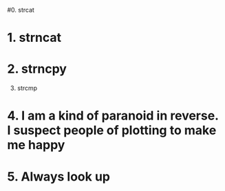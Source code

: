 #0. strcat
# 1. strncat
# 2. strncpy
3. strcmp
# 4. I am a kind of paranoid in reverse. I suspect people of plotting to make me happy
# 5. Always look up
